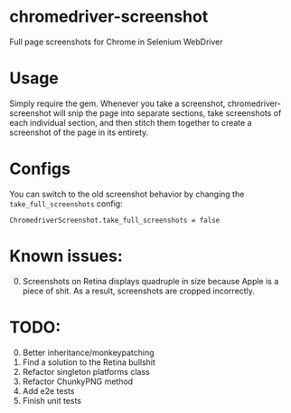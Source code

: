 # chromedriver-screenshot
Full page screenshots for Chrome in Selenium WebDriver

# Usage
Simply require the gem. Whenever you take a screenshot, chromedriver-screenshot will snip the page into separate sections,
take screenshots of each individual section, and then stitch them together to create a screenshot of the page in its entirety.

# Configs
You can switch to the old screenshot behavior by changing the `take_full_screenshots` config:

    ChromedriverScreenshot.take_full_screenshots = false

# Known issues:
0. Screenshots on Retina displays quadruple in size because Apple is a piece of shit. As a result, screenshots are cropped incorrectly.

# TODO:
0. Better inheritance/monkeypatching
0. Find a solution to the Retina bullshit
0. Refactor singleton platforms class
0. Refactor ChunkyPNG method
0. Add e2e tests
0. Finish unit tests
